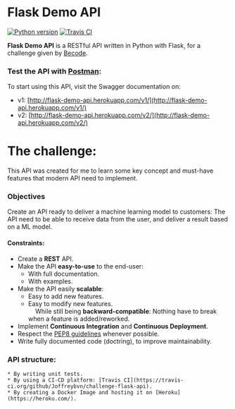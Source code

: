 # Flask Demo API
[![Python version](https://img.shields.io/badge/Python-3.8-blue.svg)](https://www.python.org/downloads/release/python-380/) [![Travis CI](https://travis-ci.org/Joffreybvn/challenge-flask-api.svg?branch=master)](https://travis-ci.org/github/Joffreybvn/challenge-flask-api/)

**Flask Demo API** is a RESTful API written in Python with Flask, for a challenge given by [Becode](https://becode.org/).

### Test the API with [Postman](https://www.postman.com/):
To start using this API, visit the Swagger documentation on:
 - v1: [http://flask-demo-api.herokuapp.com/v1/](http://flask-demo-api.herokuapp.com/v1/)
 - v2: [http://flask-demo-api.herokuapp.com/v2/](http://flask-demo-api.herokuapp.com/v2/)

# The challenge:
This API was created for me to learn some key concept and must-have features that modern API need to implement.

### Objectives
Create an API ready to deliver a machine learning model to customers: The API need to be able to receive data from the user, and deliver a result based on a ML model.

#### Constraints:
 - Create a **REST** API.
 - Make the API **easy-to-use** to the end-user:
    * With full documentation.
    * With examples.
 - Make the API easily **scalable**:
    * Easy to add new features.
    * Easy to modify new features.<br>
    <img src="https://raw.githubusercontent.com/Joffreybvn/challenge-collecting-data/master/docs/arrow.svg" width="12"> While still being **backward-compatible**: Nothing have to break when a feature is added/reworked.
 - Implement **Continuous Integration** and **Continuous Deployment**.
 - Respect the [PEP8 guidelines](https://www.python.org/dev/peps/pep-0008/) whenever possible.
 - Write fully documented code (doctring), to improve maintainability.

### API structure:

    * By writing unit tests.
    * By using a CI-CD platform: [Travis CI](https://travis-ci.org/github/Joffreybvn/challenge-flask-api).
    * By creating a Docker Image and hosting it on [Heroku](https://heroku.com/).
